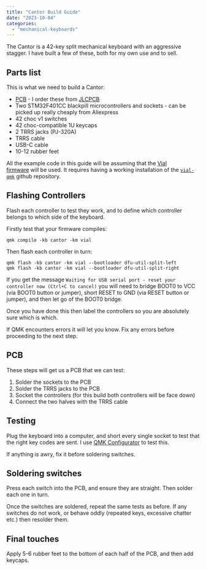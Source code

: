 ```yaml
---
title: "Cantor Build Guide"
date: "2023-10-04"
categories: 
  - "mechanical-keyboards"
---
```


The Cantor is a 42-key split mechanical keyboard with an aggressive stagger. I have built a few of these, both for my own use and to sell.

## Parts list

This is what we need to build a Cantor:

- [PCB](https://github.com/diepala/cantor/releases/tag/rev1.0) - I order these from [JLCPCB](https://jlcpcb.com/)
- Two STM32F401CC blackpill microcontrollers and sockets - can be picked up really cheaply from Aliexpress
- 42 choc v1 switches
- 42 choc-compatible 1U keycaps
- 2 TRRS jacks (PJ-320A)
- TRRS cable
- USB-C cable
- 10-12 rubber feet

All the example code in this guide will be assuming that the [Vial firmware](https://github.com/vial-kb/vial-qmk/tree/vial/keyboards/ferris/sweep) will be used. It requires having a working installation of the [`vial-qmk`](https://github.com/vial-kb/vial-qmk) github repository.

## Flashing Controllers

Flash each controller to test they work, and to define which controller belongs to which side of the keyboard.

Firstly test that your firmware compiles:

```
qmk compile -kb cantor -km vial
```

Then flash each controller in turn:

```
qmk flash -kb cantor -km vial --bootloader dfu-util-split-left
qmk flash -kb cantor -km vial --bootloader dfu-util-split-right
```

If you get the message `Waiting for USB serial port - reset your controller now (Ctrl+C to cancel)` you will need to bridge BOOT0 to VCC (via BOOT0 button or jumper), short RESET to GND (via RESET button or jumper), and then let go of the BOOT0 bridge.

Once you have done this then label the controllers so you are absolutely sure which is which.

If QMK encounters errors it will let you know. Fix any errors before proceeding to the next step.

## PCB

These steps will get us a PCB that we can test:

1. Solder the sockets to the PCB
2. Solder the TRRS jacks to the PCB
3. Socket the controllers (for this build both controllers will be face down)
4. Connect the two halves with the TRRS cable

## Testing

Plug the keyboard into a computer, and short every single socket to test that the right key codes are sent. I use [QMK Configurator](https://config.qmk.fm/#/test) to test this.

If anything is awry, fix it before soldering switches.

## Soldering switches

Press each switch into the PCB, and ensure they are straight. Then solder each one in turn.

Once the switches are soldered, repeat the same tests as before. If any switches do not work, or behave oddly (repeated keys, excessive chatter etc.) then resolder them.

## Final touches

Apply 5-6 rubber feet to the bottom of each half of the PCB, and then add keycaps.
